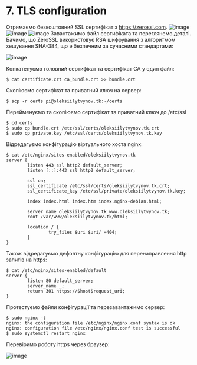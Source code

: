 # 7. TLS configuration
Отримаємо безкоштовний SSL сертифікат з https://zerossl.com.
![image](https://user-images.githubusercontent.com/20458905/141698080-0b6608b8-a8bc-406c-8625-0c74dba5f95f.png)
![image](https://user-images.githubusercontent.com/20458905/141698096-8e14bb5c-9e2f-453f-b950-2e7766d4fc86.png)
![image](https://user-images.githubusercontent.com/20458905/141698108-f08c4a4e-4d11-4651-8440-b0f232a898f6.png)
Завантажимо файл сертифіката та переглянемо деталі. Бачимо, що ZeroSSL використовує RSA шифрування з алгоритмом хешування SHA-384, що э безпечним за сучасними стандартами:

![image](https://user-images.githubusercontent.com/20458905/141698150-b7f128fe-ed8a-4b48-9a7b-1c56d638f867.png)

Конкатенуємо головний сертифікат та сертифікат CA у один файл:
```
$ cat certificate.crt ca_bundle.crt >> bundle.crt
```

Скопіюємо сертифікат та приватний ключ на сервер:
```
$ scp -r certs pi@oleksiilytvynov.tk:~/certs
```

Перейменуємо та скопіюємо сертифікат та приватний ключ до /etc/ssl
```
$ cd certs
$ sudo cp bundle.crt /etc/ssl/certs/oleksiilytvynov.tk.crt
$ sudo cp private.key /etc/ssl/certs/oleksiilytvynov.tk.key
```

Відредагуємо конфігурацію віртуального хоста nginx:
```
$ cat /etc/nginx/sites-enabled/oleksiilytvynov.tk
server {
        listen 443 ssl http2 default_server;
        listen [::]:443 ssl http2 default_server;

        ssl on;
        ssl_certificate /etc/ssl/certs/oleksiilytvynov.tk.crt;
        ssl_certificate_key /etc/ssl/private/oleksiilytvynov.tk.key;

        index index.html index.htm index.nginx-debian.html;

        server_name oleksiilytvynov.tk www.oleksiilytvynov.tk;
        root /var/www/oleksiilytvynov.tk/html;

        location / {
                try_files $uri $uri/ =404;
        }
}
```
Також відредагуємо дефолтну конфігурацію для перенаправлення http запитів на https:
```
$ cat /etc/nginx/sites-enabled/default
server {
        listen 80 default_server;
        server_name _;
        return 301 https://$host$request_uri;
}
```

Протестуємо файли конфігурації та перезавантажимо сервер:
```
$ sudo nginx -t
nginx: the configuration file /etc/nginx/nginx.conf syntax is ok
nginx: configuration file /etc/nginx/nginx.conf test is successful
$ sudo systemctl restart nginx
```

Перевіримо роботу https через браузер:

![image](https://user-images.githubusercontent.com/20458905/141698565-31006509-9d3f-4eed-a951-f54ee38ea143.png)
